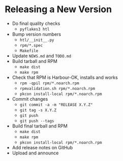 Releasing a New Version
=======================

 * Do final quality checks
   - `pyflakes3 htl`
 * Bump version numbers
   - `htl/__init__.py`
   - `rpm/*.spec`
   - `Makefile`
 * Update `NEWS.md` and `TODO.md`
 * Build tarball and RPM
   - `make dist`
   - `make rpm`
 * Check that RPM is Harbour-OK, installs and works
   - `rpm -qpil rpm/*.noarch.rpm`
   - `rpmvalidation.sh rpm/*.noarch.rpm`
   - `pkcon install-local rpm/*.noarch.rpm`
 * Commit changes
   - `git commit -a -m "RELEASE X.Y.Z"`
   - `git tag -s X.Y.Z`
   - `git push`
   - `git push --tags`
 * Build final tarball and RPM
   - `make dist`
   - `make rpm`
   - `pkcon install-local rpm/*.noarch.rpm`
 * Add release notes on GitHub
 * Upload and announce
